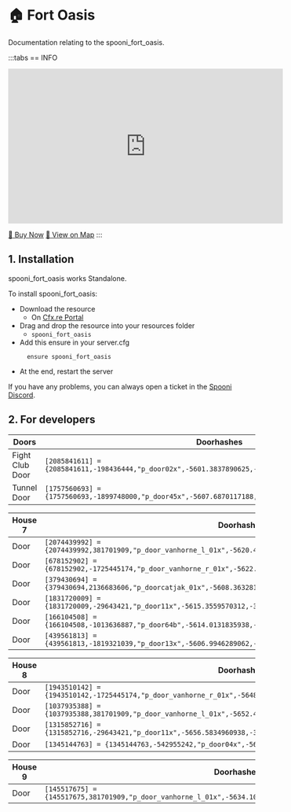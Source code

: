 # 🏠 Fort Oasis
Documentation relating to the spooni_fort_oasis.

:::tabs
== INFO
<iframe width="560" height="315" src="https://www.youtube.com/embed/Ir7WoUsu1Bk?si=qix5j2uTFzlvcXXp" frameborder="0" allow="accelerometer; autoplay; clipboard-write; encrypted-media; gyroscope; picture-in-picture; web-share" referrerpolicy="strict-origin-when-cross-origin" allowfullscreen></iframe>

<a href="https://spooni-mapping.tebex.io/package/6892213" class="button-buy">🛒 Buy Now</a>
<a href="https://spooni.de/rdr2/?m=house222" class="button-map">📍 View on Map</a>
:::

## 1. Installation
spooni_fort_oasis works Standalone.  

To install spooni_fort_oasis:
- Download the resource
  - On [Cfx.re Portal](https://portal.cfx.re/)
- Drag and drop the resource into your resources folder
  - `spooni_fort_oasis`
- Add this ensure in your server.cfg
  ```
    ensure spooni_fort_oasis
  ```
- At the end, restart the server

If you have any problems, you can always open a ticket in the [Spooni Discord](https://discord.gg/spooni).

## 2. For developers
| Doors                     | Doorhashes
|---------------------------|----------------------------------------------------------------------------------|
| Fight Club Door           | `[2085841611] = {2085841611,-198436444,"p_door02x",-5601.3837890625,-3815.4187011719,-24.902997970581}`
| Tunnel Door               | `[1757560693] = {1757560693,-1899748000,"p_door45x",-5607.6870117188,-3755.0268554688,-24.108142852783}`

| House 7                   | Doorhashes
|---------------------------|----------------------------------------------------------------------------------|
| Door                      | `[2074439992] = {2074439992,381701909,"p_door_vanhorne_l_01x",-5620.47265625,-3815.1108398438,-24.015506744385}`
| Door                      | `[678152902] = {678152902,-1725445174,"p_door_vanhorne_r_01x",-5622.5844726562,-3815.5961914062,-24.015506744385}`
| Door                      | `[379430694] = {379430694,2136683606,"p_doorcatjak_01x",-5608.36328125,-3811.1057128906,-20.686511993408}`
| Door                      | `[1831720009] = {1831720009,-29643421,"p_door11x",-5615.3559570312,-3812.3239746094,-17.411510467529}`
| Door                      | `[166104508] = {166104508,-1013636887,"p_door64b",-5614.0131835938,-3820.2299804688,-20.707508087158}`
| Door                      | `[439561813] = {439561813,-1819321039,"p_door13x",-5606.9946289062,-3817.0593261719,-17.415035247803}`

| House 8                   | Doorhashes
|---------------------------|----------------------------------------------------------------------------------|
| Door                      | `[1943510142] = {1943510142,-1725445174,"p_door_vanhorne_r_01x",-5648.388671875,-3815.0080566406,-21.380619049072}`
| Door                      | `[1037935388] = {1037935388,381701909,"p_door_vanhorne_l_01x",-5652.4599609375,-3813.8156738281,-17.966617584229}`
| Door                      | `[1315852716] = {1315852716,-29643421,"p_door11x",-5656.5834960938,-3817.0356445312,-17.985614776611}`
| Door                      | `[1345144763] = {1345144763,-542955242,"p_door04x",-5659.2890625,-3808.4152832031,-21.391048431396}`

| House 9                   | Doorhashes
|---------------------------|----------------------------------------------------------------------------------|
| Door                      | `[145517675] = {145517675,381701909,"p_door_vanhorne_l_01x",-5634.1064453125,-3788.3791503906,-23.597230911255}`